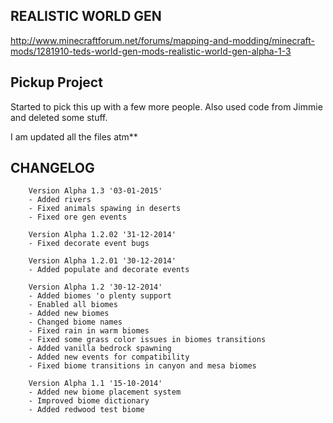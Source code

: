 ## REALISTIC WORLD GEN ##

http://www.minecraftforum.net/forums/mapping-and-modding/minecraft-mods/1281910-teds-world-gen-mods-realistic-world-gen-alpha-1-3

## Pickup Project ##

Started to pick this up with a few more people.
Also used code from Jimmie and deleted some stuff.

I am updated all the files atm**

## CHANGELOG ##
     
        Version Alpha 1.3 '03-01-2015'
        - Added rivers
        - Fixed animals spawing in deserts
        - Fixed ore gen events
           
        Version Alpha 1.2.02 '31-12-2014'
        - Fixed decorate event bugs
        
        Version Alpha 1.2.01 '30-12-2014'
        - Added populate and decorate events
        
        Version Alpha 1.2 '30-12-2014'
        - Added biomes 'o plenty support
        - Enabled all biomes
        - Added new biomes
        - Changed biome names
        - Fixed rain in warm biomes
        - Fixed some grass color issues in biomes transitions
        - Added vanilla bedrock spawning
        - Added new events for compatibility
        - Fixed biome transitions in canyon and mesa biomes
               
        Version Alpha 1.1 '15-10-2014'
        - Added new biome placement system
        - Improved biome dictionary
        - Added redwood test biome


